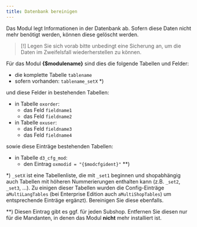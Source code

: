 ```yaml
---
title: Datenbank bereinigen
---
```

  
Das Modul legt Informationen in der Datenbank ab. Sofern diese Daten nicht mehr benötigt werden, können diese gelöscht werden. 

> [!] Legen Sie sich vorab bitte unbedingt eine Sicherung an, um die Daten im Zweifelsfall wiederherstellen zu können.
    
Für das Modul **{$modulename}** sind dies die folgende Tabellen und Felder:

* die komplette Tabelle `tablename`
* sofern vorhanden: `tablename_setX` *)
    
und diese Felder in bestehenden Tabellen:

* in Tabelle `oxorder`:  
  * das Feld `fieldname1`
  * das Feld `fieldname2`
* in Tabelle `oxuser`:  
  * das Feld `fieldname3`
  * das Feld `fieldname4`
  
sowie diese Einträge bestehenden Tabellen:

* in Tabelle `d3_cfg_mod`:  
  * den Eintrag `oxmodid = "{$modcfgident}"` **)

*) `_setX` ist eine Tabellenliste, die mit `_set1` beginnen und shopabhängig auch Tabellen mit höheren Nummerierungen enthalten kann (z.B. `_set2`, `_set3`, …).
Zu einigen dieser Tabellen wurden die Config-Einträge `aMultiLangTables` (bei Enterprise Edition auch `aMultiShopTables`) um entsprechende Einträge ergänzt). Bereinigen Sie diese ebenfalls.

**) Diesen Eintrag gibt es ggf. für jeden Subshop. Entfernen Sie diesen nur für die Mandanten, in denen das Modul **nicht** mehr installiert ist. 